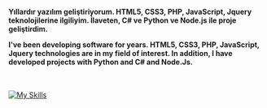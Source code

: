 

<b>Yıllardır yazılım geliştiriyorum. HTML5, CSS3, PHP, JavaScript, Jquery teknolojilerine ilgiliyim. İlaveten, C# ve Python ve Node.js ile proje geliştirdim.</b>

<b>I've been developing software for years. HTML5, CSS3, PHP, JavaScript, Jquery technologies are in my field of interest. In addition, I have developed projects with Python and C# and Node.Js.</b>


<br><br>
[![My Skills](https://skills.thijs.gg/icons?i=js,html,css,php,jquery,mysql)]()
